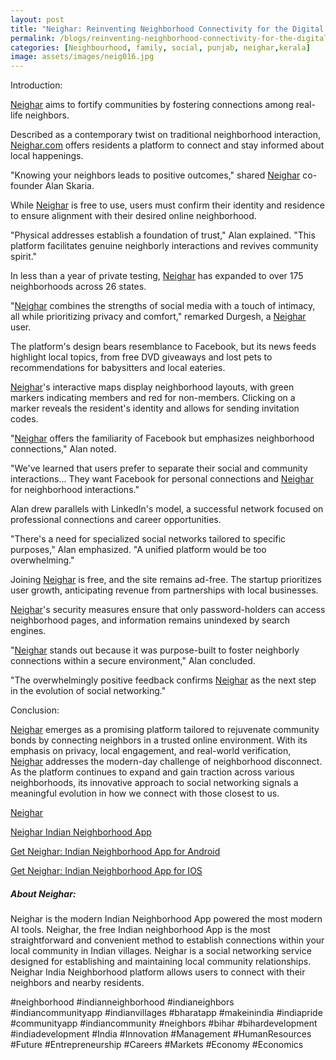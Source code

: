 ```yaml
---
layout: post
title: "Neighar: Reinventing Neighborhood Connectivity for the Digital Generation"
permalink: /blogs/reinventing-neighborhood-connectivity-for-the-digital-generation
categories: [Neighbourhood, family, social, punjab, neighar,kerala]
image: assets/images/neig016.jpg
---
```



Introduction:

[Neighar](https://neighar.com/download) aims to fortify communities by fostering connections among real-life neighbors.

Described as a contemporary twist on traditional neighborhood interaction, [Neighar.com](https://neighar.com/download) offers residents a platform to connect and stay informed about local happenings.

"Knowing your neighbors leads to positive outcomes," shared [Neighar](https://neighar.com/download) co-founder Alan Skaria.

While [Neighar](https://neighar.com/download) is free to use, users must confirm their identity and residence to ensure alignment with their desired online neighborhood.

"Physical addresses establish a foundation of trust," Alan explained. "This platform facilitates genuine neighborly interactions and revives community spirit."

In less than a year of private testing, [Neighar](https://neighar.com/download) has expanded to over 175 neighborhoods across 26 states.

"[Neighar](https://neighar.com/download) combines the strengths of social media with a touch of intimacy, all while prioritizing privacy and comfort," remarked Durgesh, a [Neighar](https://neighar.com/download) user.

The platform's design bears resemblance to Facebook, but its news feeds highlight local topics, from free DVD giveaways and lost pets to recommendations for babysitters and local eateries.

[Neighar](https://neighar.com/download)'s interactive maps display neighborhood layouts, with green markers indicating members and red for non-members. Clicking on a marker reveals the resident's identity and allows for sending invitation codes.

"[Neighar](https://neighar.com/download) offers the familiarity of Facebook but emphasizes neighborhood connections," Alan noted.

"We've learned that users prefer to separate their social and community interactions... They want Facebook for personal connections and [Neighar](https://neighar.com/download) for neighborhood interactions."

Alan drew parallels with LinkedIn's model, a successful network focused on professional connections and career opportunities.

"There's a need for specialized social networks tailored to specific purposes," Alan emphasized. "A unified platform would be too overwhelming."

Joining [Neighar](https://neighar.com/download) is free, and the site remains ad-free. The startup prioritizes user growth, anticipating revenue from partnerships with local businesses.

[Neighar](https://neighar.com/download)'s security measures ensure that only password-holders can access neighborhood pages, and information remains unindexed by search engines.

"[Neighar](https://neighar.com/download) stands out because it was purpose-built to foster neighborly connections within a secure environment," Alan concluded.

"The overwhelmingly positive feedback confirms [Neighar](https://neighar.com/download) as the next step in the evolution of social networking."

Conclusion:

[Neighar](https://neighar.com/download) emerges as a promising platform tailored to rejuvenate community bonds by connecting neighbors in a trusted online environment. With its emphasis on privacy, local engagement, and real-world verification, [Neighar](https://neighar.com/download) addresses the modern-day challenge of neighborhood disconnect. As the platform continues to expand and gain traction across various neighborhoods, its innovative approach to social networking signals a meaningful evolution in how we connect with those closest to us.

[Neighar](https://www.neighar.com)

[Neighar Indian Neighborhood App](https://neighar.com/download)

[Get Neighar: Indian Neighborhood App for Android](https://play.google.com/store/apps/details?id=com.neighar.app)

[Get Neighar: Indian Neighborhood App for IOS](https://apps.apple.com/us/app/neighar-india-neighborhood-app/id6471035218)

##### About Neighar:

Neighar is the modern Indian Neighborhood App powered the most modern AI tools. Neighar, the free Indian neighborhood App is the most straightforward and convenient method to establish connections within your local community in Indian villages. Neighar is a social networking service designed for establishing and maintaining local community relationships. Neighar India Neighborhood platform allows users to connect with their neighbors and nearby residents.

#neighborhood #indianneighborhood #indianeighbors #indiancommunityapp #indianvillages #bharatapp #makeinindia #indiapride #communityapp #indiancommunity #neighbors #bihar #bihardevelopment #indiadevelopment #India #Innovation #Management #HumanResources #Future #Entrepreneurship #Careers #Markets #Economy #Economics